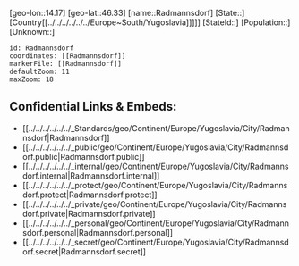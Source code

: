 ﻿---
location: [46.33,14.17]
mapzoom: [7,12] 
mapmarker: city 
type: City
tags:
- geo/City


SpocWebEntityId: 33607
isDeleted: false
confidential: public

---
[geo-lon::14.17]
[geo-lat::46.33]
[name::Radmannsdorf]
[State::]
[Country[[../../../../../../Europe~South/Yugoslavia]]]]]
[StateId::]
[Population::]
[Unknown::]


```leaflet
id: Radmannsdorf
coordinates: [[Radmannsdorf]]
markerFile: [[Radmannsdorf]]
defaultZoom: 11 
maxZoom: 18
```


## Confidential Links & Embeds: 
- [[../../../../../../_Standards/geo/Continent/Europe/Yugoslavia/City/Radmannsdorf|Radmannsdorf]] 
- [[../../../../../../_public/geo/Continent/Europe/Yugoslavia/City/Radmannsdorf.public|Radmannsdorf.public]] 
- [[../../../../../../_internal/geo/Continent/Europe/Yugoslavia/City/Radmannsdorf.internal|Radmannsdorf.internal]] 
- [[../../../../../../_protect/geo/Continent/Europe/Yugoslavia/City/Radmannsdorf.protect|Radmannsdorf.protect]] 
- [[../../../../../../_private/geo/Continent/Europe/Yugoslavia/City/Radmannsdorf.private|Radmannsdorf.private]] 
- [[../../../../../../_personal/geo/Continent/Europe/Yugoslavia/City/Radmannsdorf.personal|Radmannsdorf.personal]] 
- [[../../../../../../_secret/geo/Continent/Europe/Yugoslavia/City/Radmannsdorf.secret|Radmannsdorf.secret]] 
